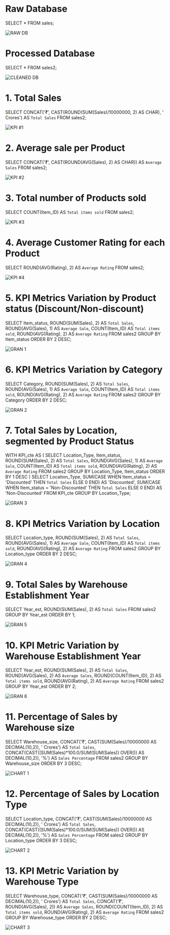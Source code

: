 # Raw Database
SELECT *
FROM sales;

![RAW DB](../images/raw_db.png)

# Processed Database
SELECT *
FROM sales2;

![CLEANED DB](../images/cleaned_db.png)


# 1. Total Sales
SELECT CONCAT('₹', CAST(ROUND(SUM(Sales)/10000000, 2) AS CHAR), ' Crores') AS `Total Sales`
FROM sales2;

![KPI #1](../images/total_sales.png)

# 2. Average sale per Product
SELECT CONCAT('₹', CAST(ROUND(AVG(Sales), 2) AS CHAR)) AS `Average Sales`
FROM sales2;

![KPI #2](../images/avg_sales.png)

# 3. Total number of Products sold
SELECT COUNT(Item_ID) AS `Total items sold`
FROM sales2;

![KPI #3](../images/count.png)

# 4. Average Customer Rating for each Product
SELECT ROUND(AVG(Rating), 2) AS `Average Rating`
FROM sales2;

![KPI #4](../images/rating.png)

# 5. KPI Metrics Variation by Product status (Discount/Non-discount)
SELECT Item_status, 
			ROUND(SUM(Sales), 2) AS `Total Sales`,
            ROUND(AVG(Sales), 1) AS `Average Sale`,
            COUNT(Item_ID) AS `Total items sold`,
            ROUND(AVG(Rating), 2) AS `Average Rating`
FROM sales2
GROUP BY Item_status
ORDER BY 2 DESC;

![GRAN 1](../images/gran1.png)

# 6. KPI Metrics Variation by Category
SELECT Category,
			ROUND(SUM(Sales), 2) AS `Total Sales`,
            ROUND(AVG(Sales), 1) AS `Average Sale`,
            COUNT(Item_ID) AS `Total items sold`,
            ROUND(AVG(Rating), 2) AS `Average Rating`
FROM sales2
GROUP BY Category
ORDER BY 2 DESC;

![GRAN 2](../images/gran2.png)

# 7. Total Sales by Location, segmented by Product Status
WITH KPI_cte AS
(
SELECT Location_Type, Item_status,
			ROUND(SUM(Sales), 2) AS `Total Sales`,
            ROUND(AVG(Sales), 1) AS `Average Sale`,
            COUNT(Item_ID) AS `Total items sold`,
            ROUND(AVG(Rating), 2) AS `Average Rating`
FROM sales2
GROUP BY Location_Type, Item_status
ORDER BY 1 DESC
)
SELECT 
  Location_Type,
  SUM(CASE WHEN Item_status = 'Discounted' THEN `Total Sales` ELSE 0 END) AS 'Discounted',
  SUM(CASE WHEN Item_status = 'Non-Discounted' THEN `Total Sales` ELSE 0 END) AS 'Non-Discounted'
FROM KPI_cte
GROUP BY Location_Type;

![GRAN 3](../images/gran3.png)

# 8. KPI Metrics Variation by Location
SELECT Location_type, 
			ROUND(SUM(Sales), 2) AS `Total Sales`,
            ROUND(AVG(Sales), 1) AS `Average Sale`,
            COUNT(Item_ID) AS `Total items sold`,
            ROUND(AVG(Rating), 2) AS `Average Rating`
FROM sales2
GROUP BY Location_type
ORDER BY 2 DESC;

![GRAN 4](../images/gran4.png)

# 9. Total Sales by Warehouse Establishment Year
SELECT Year_est, ROUND(SUM(Sales), 2) AS `Total Sales`
FROM sales2
GROUP BY Year_est
ORDER BY 1;

![GRAN 5](../images/gran5.png)

# 10. KPI Metric Variation by Warehouse Establishment Year
SELECT Year_est,
		ROUND(SUM(Sales), 2) AS `Total Sales`,
        ROUND(AVG(Sales), 2) AS `Average Sales`,
        ROUND(COUNT(Item_ID), 2) AS `Total items sold`,
        ROUND(AVG(Rating), 2) AS `Average Rating`
FROM sales2
GROUP BY Year_est
ORDER BY 2;

![GRAN 6](../images/gran6.png)

# 11. Percentage of Sales by Warehouse size
SELECT Warehouse_size,
		CONCAT('₹', CAST(SUM(Sales)/10000000 AS DECIMAL(10,2)), ' Crores') AS `Total Sales`,
		CONCAT(CAST((SUM(Sales)*100.0/SUM(SUM(Sales)) OVER()) AS DECIMAL(10,2)), '%') AS `Sales Percentage`
FROM sales2
GROUP BY Warehouse_size
ORDER BY 3 DESC;

![CHART 1](../images/chart1.png)

# 12. Percentage of Sales by Location Type
SELECT Location_type,
		CONCAT('₹', CAST(SUM(Sales)/10000000 AS DECIMAL(10,2)), ' Crores') AS `Total Sales`,
		CONCAT(CAST((SUM(Sales)*100.0/SUM(SUM(Sales)) OVER()) AS DECIMAL(10,2)), '%') AS `Sales Percentage`
FROM sales2
GROUP BY Location_type
ORDER BY 3 DESC;

![CHART 2](../images/chart2.png)

# 13. KPI Metric Variation by Warehouse Type
SELECT Warehouse_type,
		CONCAT('₹', CAST(SUM(Sales)/10000000 AS DECIMAL(10,2)), ' Crores') AS `Total Sales`,
        CONCAT('₹', ROUND(AVG(Sales), 2)) AS `Average Sales`,
        ROUND(COUNT(Item_ID), 2) AS `Total items sold`,
        ROUND(AVG(Rating), 2) AS `Average Rating`
FROM sales2
GROUP BY Warehouse_type
ORDER BY 2 DESC;

![CHART 3](../images/chart3.png)